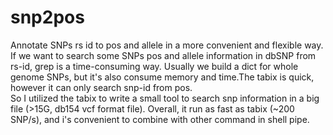 # snp2pos
Annotate SNPs rs id to pos and allele in a more convenient and flexible way.<br>
If we want to search some SNPs pos and allele information in dbSNP from rs-id, grep is a time-consuming way. Usually we build a dict for whole genome SNPs, but it's also consume memory and time.The tabix is quick, however it can only search snp-id from pos.<br>
So I utilized the tabix to write a small tool to search snp information in a big file (>15G, db154 vcf format file). Overall, it run as fast as tabix (~200 SNP/s), and i's convenient to combine with other command in shell pipe.<br>
